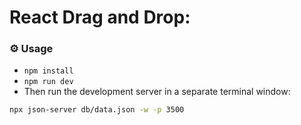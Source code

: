 # React Drag and Drop:

### ⚙ Usage

- `npm install`
- `npm run dev`
- Then run the development server in a separate terminal window:

```bash
npx json-server db/data.json -w -p 3500
```
